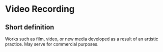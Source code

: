 # Video Recording
## Short definition
Works such as film, video, or new media developed as a result of an artistic practice.  May serve for commercial purposes.
